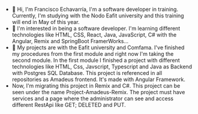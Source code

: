 
- 👋 Hi, I'm Francisco Echavarría, I'm a software developer in training. Currently, I'm studying with the Nodo Eafit university and this training will end in May of this year.
- 👀 I'm interested in being a software developer. I'm learning different technologies like HTML, CSS, React, Java, JavaScript, C# with the Angular, Remix and SpringBoot FramerWorks...
- 💞️ My projects are with the Eafit university and Comfama. I've finished my procedures from the first module and right now I'm taking the second module. In the first module I finished a project with different technologies like HTML, Css, Javscript, Typescript and Java as Backend with Postgres SQL Database. This project is referenced in all repositories as Amadeus frontend. It's made with Angular Framework.
- Now, I'm migrating this project in Remix and C#. This project can be seen under the name Project-Amadeus-Remix. The project must have services and a page where the administrator can see and access different RestApi like GET; DELETED and PUT.
<!---
franciscoJoseEchavarria/franciscoJoseEchavarria is a ✨ special ✨ repository because its `README.md` (this file) appears on your GitHub profile.
You can click the Preview link to take a look at your changes.
--->
